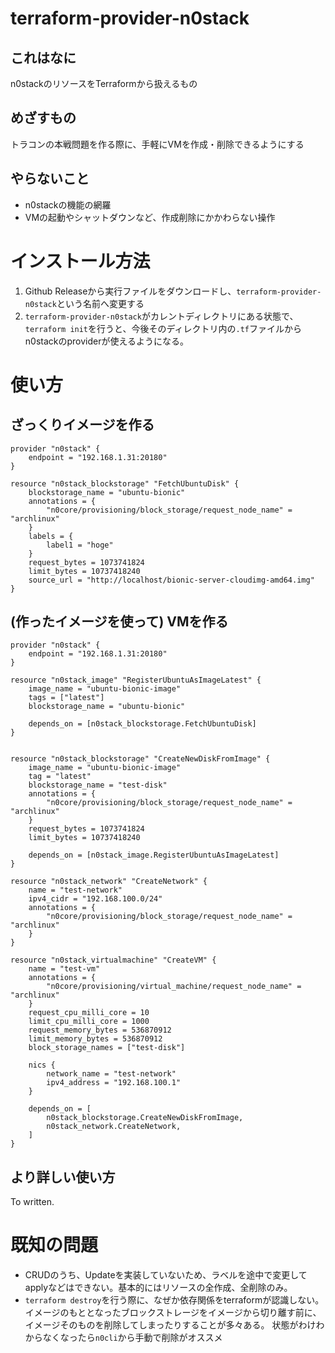 # terraform-provider-n0stack

## これはなに

n0stackのリソースをTerraformから扱えるもの

## めざすもの

トラコンの本戦問題を作る際に、手軽にVMを作成・削除できるようにする

## やらないこと

- n0stackの機能の網羅
- VMの起動やシャットダウンなど、作成削除にかかわらない操作

# インストール方法

1. Github Releaseから実行ファイルをダウンロードし、`terraform-provider-n0stack`という名前へ変更する
2. `terraform-provider-n0stack`がカレントディレクトリにある状態で、`terraform init`を行うと、今後そのディレクトリ内の`.tf`ファイルからn0stackのproviderが使えるようになる。

# 使い方

## ざっくりイメージを作る

```
provider "n0stack" {
	endpoint = "192.168.1.31:20180"
}

resource "n0stack_blockstorage" "FetchUbuntuDisk" {
	blockstorage_name = "ubuntu-bionic"
	annotations = {
		"n0core/provisioning/block_storage/request_node_name" = "archlinux"
	}
	labels = {
		label1 = "hoge"
	}
	request_bytes = 1073741824
	limit_bytes = 10737418240
	source_url = "http://localhost/bionic-server-cloudimg-amd64.img"
}
```

## (作ったイメージを使って) VMを作る

```
provider "n0stack" {
	endpoint = "192.168.1.31:20180"
}

resource "n0stack_image" "RegisterUbuntuAsImageLatest" {
	image_name = "ubuntu-bionic-image"
	tags = ["latest"]
	blockstorage_name = "ubuntu-bionic"

	depends_on = [n0stack_blockstorage.FetchUbuntuDisk]
}


resource "n0stack_blockstorage" "CreateNewDiskFromImage" {
	image_name = "ubuntu-bionic-image"
	tag = "latest"
	blockstorage_name = "test-disk"
	annotations = {
		"n0core/provisioning/block_storage/request_node_name" = "archlinux"
	}
	request_bytes = 1073741824
	limit_bytes = 10737418240

	depends_on = [n0stack_image.RegisterUbuntuAsImageLatest]
}

resource "n0stack_network" "CreateNetwork" {
	name = "test-network"
	ipv4_cidr = "192.168.100.0/24"
	annotations = {
		"n0core/provisioning/block_storage/request_node_name" = "archlinux"
	}
}

resource "n0stack_virtualmachine" "CreateVM" {
	name = "test-vm"
	annotations = {
		"n0core/provisioning/virtual_machine/request_node_name" = "archlinux"
	}
	request_cpu_milli_core = 10
	limit_cpu_milli_core = 1000
	request_memory_bytes = 536870912
	limit_memory_bytes = 536870912
	block_storage_names = ["test-disk"]

	nics {
		network_name = "test-network"
		ipv4_address = "192.168.100.1"
	}

	depends_on = [
		n0stack_blockstorage.CreateNewDiskFromImage,
		n0stack_network.CreateNetwork,
	]
}
```

## より詳しい使い方

To written.

# 既知の問題

- CRUDのうち、Updateを実装していないため、ラベルを途中で変更してapplyなどはできない。基本的にはリソースの全作成、全削除のみ。
- `terraform destroy`を行う際に、なぜか依存関係をterraformが認識しない。イメージのもととなったブロックストレージをイメージから切り離す前に、イメージそのものを削除してしまったりすることが多々ある。
  状態がわけわからなくなったら`n0cli`から手動で削除がオススメ
